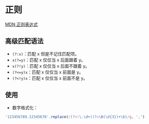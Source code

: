 # 正则

[MDN 正则表达式](https://developer.mozilla.org/zh-CN/docs/Web/JavaScript/Guide/Regular_Expressions)

## 高级匹配语法
- `(?:x)`：匹配 x 但是不记住匹配项。
- `x(?=y)`：匹配 x 仅仅当 x 后面跟着 y。
- `x(?!y)`：匹配 x 仅仅当 x 后面不跟着 y。
- `(?<=y)x`：匹配 x 仅仅当 x 前面是 y。
- `(?<!y)x`：匹配 x 仅仅当 x 前面不是 y。

## 使用

- 数字格式化：
``` ts
'123456789.12345678'.replace(/(?<!\.\d+)(?=\B(\d{3})+\b)/g, ',')
```
